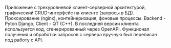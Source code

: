 Приложение с трехуровневой клиент-серверной архитектурой, графический CRUD-интерфейс на клиенте (запросы в БД). Проксирование (nginx), контейнеризация, фоновые процессы. Backend - Pyton Django, Client - QT (C++). В последней версии клиента используется код, сгенерированный через OpenAPI. Функционал получения и обработки запросов с сервера вручную был переписан под работу с API.
